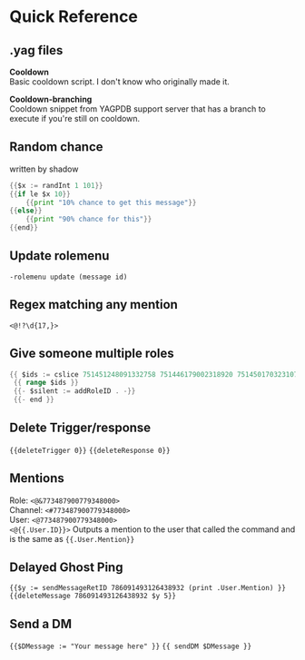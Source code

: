 # Quick Reference

## .yag files
**Cooldown**     
Basic cooldown script. I don't know who originally made it.

**Cooldown-branching**      
Cooldown snippet from YAGPDB support server that has a branch to execute if you're still on cooldown.



## Random chance
written by shadow     
```go
{{$x := randInt 1 101}}
{{if le $x 10}}
    {{print "10% chance to get this message"}}
{{else}}
    {{print "90% chance for this"}}
{{end}}
```

## Update rolemenu
`-rolemenu update (message id)`

## Regex matching any mention 
`<@!?\d{17,}>`

## Give someone multiple roles
```go
{{ $ids := cslice 751451248091332758 751446179002318920 751450170323107862 }}
 {{ range $ids }}
 {{- $silent := addRoleID . -}} 
 {{- end }}
 ```
 
 ## Delete Trigger/response 
 `{{deleteTrigger 0}}`
`{{deleteResponse 0}}`

## Mentions
Role: `<@&773487900779348000>`      
Channel: `<#773487900779348000>`      
User: `<@773487900779348000>`       
`<@{{.User.ID}}>` Outputs a mention to the user that called the command and is the same as `{{.User.Mention}}`

## Delayed Ghost Ping
`{{$y := sendMessageRetID 786091493126438932 (print .User.Mention) }}`       
`{{deleteMessage 786091493126438932 $y 5}}`

## Send a DM
`{{$DMessage := "Your message here" }}`
`{{ sendDM $DMessage }}`